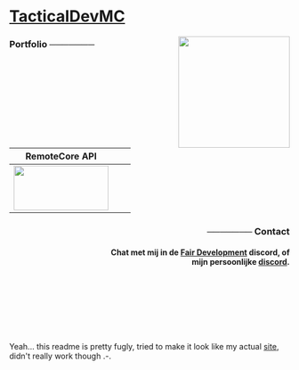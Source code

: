 <a href="https://tacticaldevmc.me"><h1>TacticalDevMC</h1></a>
<img width="200px" align="right" src="https://i.imgur.com/p90vMhe.png">
<h3>Portfolio ───────</h3>

| RemoteCore API | | |
| --- | --- | --- |
| <a href="https://github.com/TacticalDevMC/RemoteCore/wiki/use-api"><img height="80px" width="170px" src="https://piggypiglet.me/includes/img/portfolio/rpf.png"></a>

<h3 align="right">─────── Contact</h3>
<h4 align="right">Chat met mij in de <a href="https://discord.gg/JATdrn7">Fair Development</a> discord, of<br/>mijn persoonlijke <a href="Soon">discord</a>.</h4>
<br/><br/><br/><br/><br/><br/><p>Yeah... this readme is pretty fugly, tried to make it look like my actual <a href="https://tacticaldevmc.me">site</a>, didn't really work though .-.</p>
